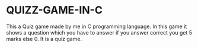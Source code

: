 # QUIZZ-GAME-IN-C
This a Quiz game made by me in C programming language. In this game it shows a question which you have to answer if you answer correct you get 5 marks else 0. It is a quiz game.
